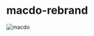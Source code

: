 # macdo-rebrand

![macdo](https://user-images.githubusercontent.com/73474137/219443154-267620e9-a805-4607-8af3-96add5ed0ab3.svg)
